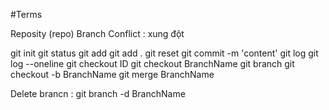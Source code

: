 #Terms

Reposity (repo)
Branch
Conflict : xung đột


git init
git status
git add 
git add .
git reset
git commit -m 'content'
git log
git log --oneline
git checkout ID
git checkout BranchName
git branch 
git checkout -b BranchName
git merge BranchName

Delete brancn : git branch -d BranchName
